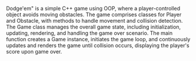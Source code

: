 Dodge'em" is a simple C++ game using OOP, where a player-controlled object avoids moving obstacles. The game comprises classes for Player and Obstacle, with methods to handle movement and collision detection. The Game class manages the overall game state, including initialization, updating, rendering, and handling the game over scenario. The main function creates a Game instance, initiates the game loop, and continuously updates and renders the game until collision occurs, displaying the player's score upon game over.
